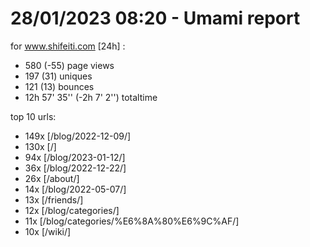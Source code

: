 # 28/01/2023 08:20 - Umami report
for www.shifeiti.com [24h] :

 - 580 (-55) page views
 - 197 (31) uniques
 - 121 (13) bounces
 - 12h 57' 35'' (-2h 7' 2'') totaltime


top 10 urls:
 - 149x [/blog/2022-12-09/]
 - 130x [/]
 - 94x [/blog/2023-01-12/]
 - 36x [/blog/2022-12-22/]
 - 26x [/about/]
 - 14x [/blog/2022-05-07/]
 - 13x [/friends/]
 - 12x [/blog/categories/]
 - 11x [/blog/categories/%E6%8A%80%E6%9C%AF/]
 - 10x [/wiki/]


